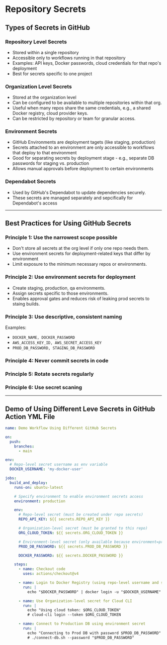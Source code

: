 # Repository Secrets 
## Types of Secrets in GitHub 
### Repository Level Secrets 
- Stored within a single repository 
- Accessible only to workflows running in that repository
- Examples: API keys, Docker passwords, cloud credentials for that repo's deployment
- Best for secrets specific to one project

### Organization Level Secrets 
- Stored at the organization level 
- Can be configured to be available to multiple repositories within that org. 
- Useful when many repos share the same credentials, e.g., a shared Docker registry, cloud provider keys. 
- Can be restricted by repository or team for granular access. 


### Environment Secrets 
- GitHub Environments are deployment tagets (like staging, production)
- Secrets attached to an environment are only accessible to workflows that deploy to that environment
- Good for separating secrets by deployment stage - e.g., separate DB passwords for staging vs. production 
- Allows manual approvals before deployment to certain environments 

### Dependabot Secrets 
- Used by GitHub's Dependabot to update dependencies securely.
- These secrets are managed separately and sepcifically for Dependabot's access 


--- 

## Best Practices for Using GitHub Secrets 
### Principle 1: Use the narrowest scope possible 
- Don't store all secrets at the org level if only one repo needs them. 
- Use environment secrets for deployment-related keys that differ by environment 
- Limit exposure to the minimum necessary repos or environments.


### Principle 2: Use environment secrets for deployment 
- Create staging, production, qa environments.
- Assign secrets specific to those environments. 
- Enables approval gates and reduces risk of leaking prod secrets to staing builds. 


### Principle 3: Use descriptive, consistent naming 
Examples:
- `DOCKER_NAME, DOCKER_PASSWORD`
- `AWS_ACCESS_KEY_ID, AWS_SECRET_ACCESS_KEY`
- `PROD_DB_PASSWORD, STAGING_DB_PASSWORD`

### Principle 4: Never commit secrets in code 

### Principle 5: Rotate secrets regularly 

### Principle 6: Use secret scaning 

--- 

## Demo of Using Different Leve Secrets in GitHub Action YML File

```yml 
name: Demo Workflow Using Different GitHub Secrets

on:
  push:
    branches:
      - main

env:
  # Repo-level secret username as env variable
  DOCKER_USERNAME: 'my-docker-user'  

jobs:
  build_and_deploy:
    runs-on: ubuntu-latest

    # Specify environment to enable environment secrets access
    environment: production  

    env:
      # Repo-level secret (must be created under repo secrets)
      REPO_API_KEY: ${{ secrets.REPO_API_KEY }}

      # Organization-level secret (must be granted to this repo)
      ORG_CLOUD_TOKEN: ${{ secrets.ORG_CLOUD_TOKEN }}

      # Environment-level secret (only available because environment=production)
      PROD_DB_PASSWORD: ${{ secrets.PROD_DB_PASSWORD }}

      DOCKER_PASSWORD: ${{ secrets.DOCKER_PASSWORD }}

    steps:
      - name: Checkout code
        uses: actions/checkout@v4

      - name: Login to Docker Registry (using repo-level username and secret)
        run: |
          echo "$DOCKER_PASSWORD" | docker login -u "$DOCKER_USERNAME" --password-stdin

      - name: Use Organization-level secret for Cloud CLI
        run: |
          echo "Using cloud token: $ORG_CLOUD_TOKEN"
          # cloud-cli login --token $ORG_CLOUD_TOKEN

      - name: Connect to Production DB using environment secret
        run: |
          echo "Connecting to Prod DB with password $PROD_DB_PASSWORD"
          # ./connect-db.sh --password "$PROD_DB_PASSWORD"
```
